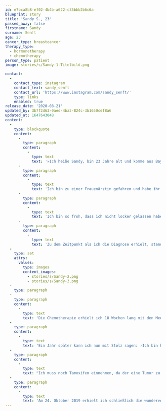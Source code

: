 ```yaml
---
id: e7bca8b8-ef02-4b4b-a622-c35bbb2b6c6a
blueprint: story
title: 'Sandy S., 23'
passed_away: false
firstname: Sandy
surname: Senft
age: 23
cancer_type: breastcancer
therapy_type:
  - hormonetherapy
  - chemotherapy
person_type: patient
image: stories/s/Sandy-1-Titelbild.png

contact:
  -
    contact_type: instagram
    contact_text: sandy_senft
    contact_url: 'https://www.instagram.com/sandy_senft/'
    type: links
    enabled: true
release_date: '2020-08-21'
updated_by: 3b7f2d63-0aed-4ba3-824c-3b1650cef8a6
updated_at: 1647643048
content:
  -
    type: blockquote
    content:
      -
        type: paragraph
        content:
          -
            type: text
            text: '»Ich heiße Sandy, bin 23 Jahre alt und komme aus Bayern im schönen Franken. Ich hatte im April 2019 die Diagnose Brustkrebs erhalten – beidseitig triple negativ. Ich selbst habe den Knoten erst entdeckt, als meine Schwester sagte, dass ich an meiner rechten Brust eine Delle hätte. Daraufhin fasste ich dort hin und spürte tatsächlich einen Knoten.'
      -
        type: paragraph
        content:
          -
            type: text
            text: 'Ich bin zu einer Frauenärztin gefahren und habe ihr die Situation geschildert. Sie machte einen Ultraschall und sagte, es sei eine harmlose Milchdrüsen-Entzündung, ich solle Antibiotikum nehmen und in einer Woche wieder kommen. – Denn mit 21 Jahren kann man nicht an Krebs erkranken.'
      -
        type: paragraph
        content:
          -
            type: text
            text: 'Ich bin so froh, dass ich nicht locker gelassen habe! Ich bin direkt zu meiner eigentlichen Frauenärztin gefahren, welche ebenfalls einen Ultraschall sowie eine Mammografie machte. Sie sagte, es sähe nicht gut aus, sie würde mich gerne zur Stanzbiopsie überweisen. Da hätte ich allerdings erst Ende Mai einen Termin bekommen. So lange konnte ich aber nicht warten, da meine praktische Abschlussprüfung anstand. Also bin ich nach Nürnberg in die Klinik gefahren, wo mir direkt Gewebe entnommen wurde. Durch Zufall wurde dann beim Ultraschall auch auf der linken Seite ein Knoten entdeckt. – Diagnose ›Mammakarzinom beidseitig‹.'
      -
        type: paragraph
        content:
          -
            type: text
            text: 'Zu dem Zeitpunkt als ich die Diagnose erhielt, stand ich kurz vor meinem Examen als Altenpflegerin. Ganz klar: Meine Welt brach zusammen. Ich hörte nur, wie der Arzt sagte, es müsse eine Chemotherapie durchgeführt werden. ›OMG, meine Haare‹, war mein erster Gedanke. Dass mit einer Chemotherapie die Haare ausfallen würden, war mir ganz klar und meist bleibt man davon nicht verschont. Aber dann dachte ich mir, was sind denn Haare gegen ein Leben?'
  -
    type: set
    attrs:
      values:
        type: images
        content_images:
          - stories/s/Sandy-2.png
          - stories/s/Sandy-3.png
  -
    type: paragraph
  -
    type: paragraph
    content:
      -
        type: text
        text: 'Die Chemotherapie erhielt ich 18 Wochen lang mit den Medikamenten ›Carboplatin‹ und ›Paclitaxel‹. Die Nebenwirkungen hielten sich zum Glück in Grenzen, ich war nur immer sehr schnell aus der Puste und musste immer wieder Pausen machen.'
  -
    type: paragraph
    content:
      -
        type: text
        text: 'Ein Jahr später kann ich nun mit Stolz sagen: ›Ich bin hier, und das mit Locken, die mir von Gott geschenkt wurden.‹ Ich bin unendlich stolz, es geschafft zu haben und ein zweites Leben geschenkt bekommen zu haben! Ich lebe mein Leben intensiv und bin unfassbar glücklich!'
  -
    type: paragraph
    content:
      -
        type: text
        text: "Ich muss noch Tamoxifen einnehmen, da der eine Tumor zu 20\_% hormonell bedingt war, und erhalte einmal monatlich Enantone. Die Hitzewallungen und die künstlichen Wechseljahre machen mir wirklich zu schaffen. Man merkt auch deutlich, dass man nicht mehr der Mensch ist, der man vorher war – sowohl psychisch als auch körperlich. Aber das Wichtigste ist die Gesundheit!"
  -
    type: paragraph
    content:
      -
        type: text
        text: 'Am 24. Oktober 2019 erhielt ich schließlich die wundervollste Nachricht: ›Pathologische Komplettremission‹ – ich bin krebsfrei und darf leben! 😍 Es ist unglaublich schrecklich, wo man überall durch muss und was man über sich ergehen lassen muss, aber man darf niemals das Positive verlieren! Man muss positiv an die Sache herangehen! Man darf sich niemals unterkriegen lassen!«'
---
```

